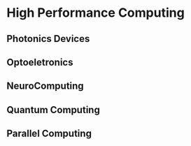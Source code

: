 # High Performance Computing #

## Photonics Devices ##

## Optoeletronics ##

## NeuroComputing ##

## Quantum Computing ##

## Parallel Computing ##